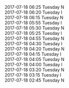 2017-07-18 06:25 Tuesday  N  
2017-07-18 06:20 Tuesday  I  
2017-07-18 06:15 Tuesday  N  
2017-07-18 05:55 Tuesday  I  
2017-07-18 05:30 Tuesday  N  
2017-07-18 05:25 Tuesday  I  
2017-07-18 04:55 Tuesday  N  
2017-07-18 04:30 Tuesday  I  
2017-07-18 04:20 Tuesday  N  
2017-07-18 04:15 Tuesday  I  
2017-07-18 04:05 Tuesday  N  
2017-07-18 04:00 Tuesday  I  
2017-07-18 03:20 Tuesday  N  
2017-07-18 03:15 Tuesday  I  
2017-07-18 02:45 Tuesday  N  
